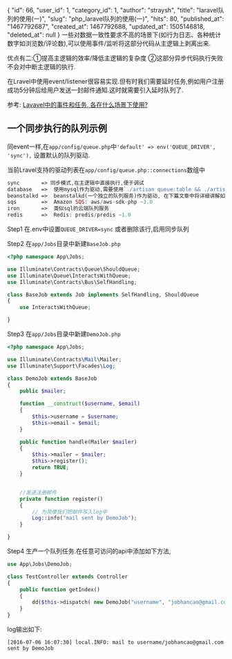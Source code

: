 {
    "id": 66,
    "user_id": 1,
    "category_id": 1,
    "author": "straysh",
    "title": "laravel队列的使用(一)",
    "slug": "php_laravel队列的使用(一)",
    "hits": 80,
    "published_at": "1467792687",
    "created_at": 1467792688,
    "updated_at": 1505146818,
    "deleted_at": null
}
一些对数据一致性要求不高的场景下(如行为日志、各种统计数字如浏览数/评论数),可以使用事件/监听将这部分代码从主逻辑上剥离出来.

优点有二:①提高主逻辑的效率/降低主逻辑的复杂度 ②这部分异步代码执行失败不会对中断主逻辑的执行.

在Lravel中使用event/listener很容易实现.但有时我们需要延时任务,例如用户注册成功5分钟后给用户发送一封邮件通知.这时就需要引入延时队列了.

参考: [Lavavel中的事件和任务, 各在什么场景下使用?](/article/laravel_event_vs_jobs)

## 一个同步执行的队列示例
同event一样,在`app/config/queue.php`中`'default' => env('QUEUE_DRIVER', 'sync'),` 设置默认的队列驱动.

当前Lravel支持的驱动列表在`app/config/queue.php::connections`数组中
```php
sync       => 同步模式,在主逻辑中直接执行,便于调试  
database   =>  使用mysql作为驱动,需要使用`./artisan queue:table && ./artisan migrate`创建jobs表
beanstalkd =>  beanstalkd(一个独立的队列服务)作为驱动, 在下篇文章中将详细讲解如何安装并使用beanstalkd
sqs        =>  Amazon SQS: aws/aws-sdk-php ~3.0
iron       =>  类似sql的云端队列服务
redis      =>  Redis: predis/predis ~1.0
```
Step1 在.env中设置`QUEUE_DRIVER=sync` 或者删除该行,启用同步队列

Step2 在`app/Jobs`目录中新建`BaseJob.php`
```php
<?php namespace App\Jobs;

use Illuminate\Contracts\Queue\ShouldQueue;
use Illuminate\Queue\InteractsWithQueue;
use Illuminate\Contracts\Bus\SelfHandling;

class BaseJob extends Job implements SelfHandling, ShouldQueue
{
    use InteractsWithQueue;

}
```

Step3 在`app/Jobs`目录中新建`DemoJob.php`
```php
<?php namespace App\Jobs;

use Illuminate\Contracts\Mail\Mailer;
use Illuminate\Support\Facades\Log;

class DemoJob extends BaseJob
{
    public $mailer;

    function __construct($username, $email)
    {
        $this->username = $username;
        $this->email = $email;
    }

    public function handle(Mailer $mailer)
    {
        $this->mailer = $mailer;
        $this->register();
        return TRUE;
    }


    //发送注册邮件
    private function register()
    {
        // 为简便我们把邮件写入log中
        Log::info("mail sent by DemoJob");
    }

}
```

Step4 生产一个队列任务.在任意可访问的api中添加如下方法,
```php
use App\Jobs\DemoJob;

class TestController extends Controller
{
    public function getIndex()
    {
        dd($this->dispatch( new DemoJob("username", "jobhancao@gmail.com") ));
    }
}
```
log输出如下:
```
[2016-07-06 16:07:30] local.INFO: mail to username/jobhancao@gmail.com sent by DemoJob
```